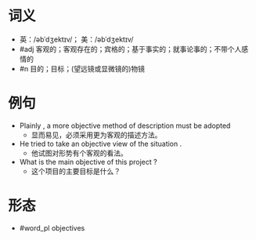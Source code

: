 # 词义
- 英：/əbˈdʒektɪv/； 美：/əbˈdʒektɪv/
- #adj 客观的；客观存在的；宾格的；基于事实的；就事论事的；不带个人感情的
- #n 目的；目标；(望远镜或显微镜的)物镜
# 例句
- Plainly , a more objective method of description must be adopted
	- 显而易见，必须采用更为客观的描述方法。
- He tried to take an objective view of the situation .
	- 他试图对形势有个客观的看法。
- What is the main objective of this project ?
	- 这个项目的主要目标是什么？
# 形态
- #word_pl objectives
